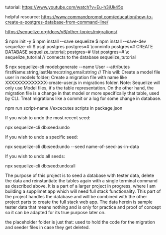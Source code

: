 tutorial: https://www.youtube.com/watch?v=Eu-h3iUk45o


helpful resource: https://www.commandprompt.com/education/how-to-create-a-postgres-database-from-command-line/


https://sequelize.org/docs/v6/other-topics/migrations/

$ npm init -y
$ npm install --save sequelize
$ npm install --save-dev sequelize-cli
$ psql postgres
postgres=# \conninfo
postgres=# CREATE DATABASE sequelize_tutorial;
postgres=# \list
postgres=# \c sequelize_tutorial      // connects to the database sequelize_tutorial

$ npx sequelize-cli model:generate --name User --attributes firstName:string,lastName:string,email:string
// This will:
Create a model file user in models folder;
Create a migration file with name like XXXXXXXXXXXXXX-create-user.js in migrations folder.
Note: Sequelize will only use Model files, it's the table representation. On the other hand, the migration file is a change in that model or more specifically that table, used by CLI. Treat migrations like a commit or a log for some change in database.

npm run script-name //excecutes scripts in package.json





If you wish to undo the most recent seed:

npx sequelize-cli db:seed:undo

If you wish to undo a specific seed:

npx sequelize-cli db:seed:undo --seed name-of-seed-as-in-data

If you wish to undo all seeds:

npx sequelize-cli db:seed:undo:all



The purpose of this project is to seed a database with tester data, delete the data and reinstantiate the tables again with a single terminal command as described above. It is a part of a larger project in progress, where I am building a supplimet app which will need full stack functionality. This part of the project handles the database and will be combined with the other project parts to create the full stack web app. The data herein is sample tester data that means nothing and is only for practice and proof of concept so it can be adapted for its true purpose later on. 

the placeholder folder is just that: used to hold the code for the migration and seeder files in case they get deleted.